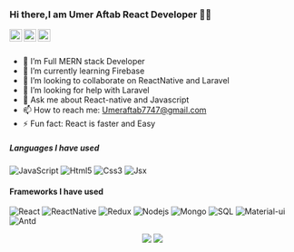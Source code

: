 ### Hi there,I am Umer Aftab React Developer 👋😄 

<a href="https://twitter.com/umeraftab7747">
  <img align="left" alt="Pawan's Twitter" width="22px" src="https://cdn.jsdelivr.net/npm/simple-icons@v3/icons/twitter.svg" />
</a>
<a href="https://github.com/Umeraftab7747">
  <img align="left" alt="Pawan's Github" width="22px" src="https://cdn.jsdelivr.net/npm/simple-icons@v3/icons/github.svg" />
</a>
<a href="https://www.facebook.com/Ranaomar321">
  <img align="left" alt="Pawan's Facebook" width="22px" src="https://cdn.jsdelivr.net/npm/simple-icons@v3/icons/facebook.svg" />
</a>
<br/>
<br/>


- 🔭 I’m Full MERN stack Developer
- 🌱 I’m currently learning Firebase
- 👯 I’m looking to collaborate on ReactNative and Laravel
- 🤔 I’m looking for help with Laravel
- 💬 Ask me about React-native and Javascript
- 📫 How to reach me: Umeraftab7747@gmail.com
- ⚡ Fun fact: React is faster and Easy


##### Languages I have used

![JavaScript](https://img.shields.io/badge/-Javascript-000000?style=flat&logo=JavaScript)
![Html5](https://img.shields.io/badge/-Html5-000000?style=flat&logo=html5)
![Css3](https://img.shields.io/badge/-Css3-000000?style=flat&logo=css3)
![Jsx](https://img.shields.io/badge/-Jsx-000000?style=flat&logo=React)


#### Frameworks I have used

![React](https://img.shields.io/badge/-React-000000?style=flat&logo=React)
![ReactNative](https://img.shields.io/badge/-ReactNative-000000?style=flat&logo=ReactNative)
![Redux](https://img.shields.io/badge/-Redux-000000?style=flat&logo=redux)
![Nodejs](https://img.shields.io/badge/-node.js-000000?style=flat&logo=node.js)
![Mongo](https://img.shields.io/badge/-mongo-000000?style=flat&logo=mongodb)
![SQL](https://img.shields.io/badge/-SQL-000000?style=flat&logo=MySQL)
![Material-ui](https://img.shields.io/badge/-materialUi-000000?style=flat&logo=material-ui)
![Antd](https://img.shields.io/badge/-Antd-000000?style=flat&logo=Antd)



<p align="center">
<img src="https://github-readme-stats.vercel.app/api/top-langs/?username=Umeraftab7747&hide_langs_below=1&layout=compact&theme=dark">
<img src="https://github-readme-stats.vercel.app/api?username=Umeraftab7747&show_icons=true&theme=dark">
</p>
